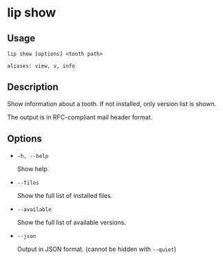 # lip show

## Usage

```shell
lip show [options] <tooth path>

aliases: view, v, info
```

## Description

Show information about a tooth. If not installed, only version list is shown.

The output is in RFC-compliant mail header format.

## Options

- `-h, --help`

  Show help.

- `--files`

  Show the full list of installed files.

- `--available`

  Show the full list of available versions.

- `--json`
  
  Output in JSON format. (cannot be hidden with `--quiet`)